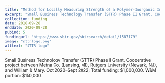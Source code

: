 ```yaml
---
title: "Method for Locally Measuring Strength of a Polymer-Inorganic Interface During Cure and Aging"
excerpt: "Small Business Technology Transfer (STTR) Phase II Grant. Cooperative project between Metna Co. (Lansing, MI), Rutgers University (Newark, NJ), and William & Mary."
collection: funding
date: 2018-09-28
enddate: 2020-09-28
pubind: 5
fundingurl: "https://www.sbir.gov/sbirsearch/detail/1587179"
image: "sttrlogo.png"
alttext: "STTR logo"
---
```


Small Business Technology Transfer (STTR) Phase II Grant. Cooperative project between Metna Co. (Lansing, MI), Rutgers University (Newark, NJ), and William & Mary.
Oct 2020–Sept 2022; Total funding: $1,000,000. W&M portion: $150,000
